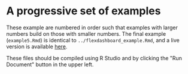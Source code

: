 # A progressive set of examples

These example are numbered in order such that examples with larger numbers build on those with smaller numbers.  The final example (`example5.Rmd`) is identical to `../flexdashboard_example.Rmd`, and a live version is available [here](https://ageller.shinyapps.io/flexdashboard_example/).

These files should be compiled using R Studio and by clicking the "Run Document" button in the upper left.
